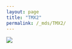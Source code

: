 ```yaml
---
layout: page
title: "TMX2"
permalink: /_mds/TMX2/
---
```


![](../../algns0/5HSAA111796_aln_report.png?raw=true)